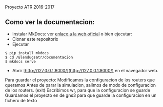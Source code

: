 Proyecto ATR 2016-2017

## Como ver la documentacion:

* Instalar MkDocs: ver [enlace a la web oficial](http://www.mkdocs.org/) o bien ejecutar:
* Clonar este repositorio
* Ejecutar
```
$ pip install mkdocs
$ cd /Blendugsatr/documentacion
$ mkdocs serve
```
* Abrir [http://127.0.0.1:8000/](http://127.0.0.1:8000/) en el navegador web.


Para guardar el proyecto:
Modificamos la configuracion de los routers que queramos
Antes de parar la simulacion, salimos de modo de configuracion de los routers. (exit)
Escribimos wr, para que la configuracion se guarde
Guardamos el proyecto en de gns3 para que guarde la configuracion en un fichero de texto
